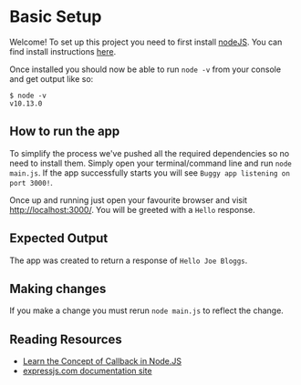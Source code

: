 # Basic Setup

Welcome! To set up this project you need to first install [nodeJS](https://nodejs.org).
You can find install instructions [here](https://nodejs.org/en/download/).

Once installed you should now be able to run `node -v` from your console and get output like so:

```
$ node -v
v10.13.0
```

## How to run the app
To simplify the process we've pushed all the required dependencies so no need to install them. Simply open your terminal/command line and run `node main.js`. If the app successfully starts you will see `Buggy app listening on port 3000!`.

Once up and running just open your favourite browser and visit [http://localhost:3000/](http://localhost:3000/). 
You will be greeted with a `Hello` response.

## Expected Output 
The app was created to return a response of `Hello Joe Bloggs`. 

## Making changes 
If you make a change you must rerun `node main.js` to reflect the change. 

## Reading Resources  
* [Learn the Concept of Callback in Node.JS](https://blog.eduonix.com/web-programming-tutorials/learn-concept-callback-node-js/)
* [expressjs.com documentation site](https://expressjs.com/)